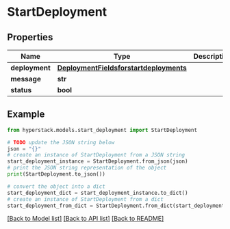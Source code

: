 # StartDeployment


## Properties

Name | Type | Description | Notes
------------ | ------------- | ------------- | -------------
**deployment** | [**DeploymentFieldsforstartdeployments**](DeploymentFieldsforstartdeployments.md) |  | [optional] 
**message** | **str** |  | [optional] 
**status** | **bool** |  | [optional] 

## Example

```python
from hyperstack.models.start_deployment import StartDeployment

# TODO update the JSON string below
json = "{}"
# create an instance of StartDeployment from a JSON string
start_deployment_instance = StartDeployment.from_json(json)
# print the JSON string representation of the object
print(StartDeployment.to_json())

# convert the object into a dict
start_deployment_dict = start_deployment_instance.to_dict()
# create an instance of StartDeployment from a dict
start_deployment_from_dict = StartDeployment.from_dict(start_deployment_dict)
```
[[Back to Model list]](../README.md#documentation-for-models) [[Back to API list]](../README.md#documentation-for-api-endpoints) [[Back to README]](../README.md)


